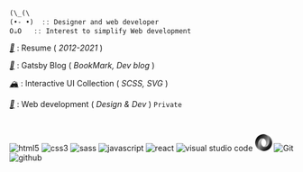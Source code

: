 ```
(\_(\
(•֊ •)  ːː Designer and web developer
O☕O   ːː Interest to simplify Web development
```

[*🌿*](https://fe-w.github.io/erin/) : Resume ( *2012-2021* )

[*📑*](https://diary-blog.github.io) : Gatsby Blog ( *BookMark, Dev blog* )

[*🏔️*](https://github.com/fe-w/interaction) : Interactive UI Collection ( *SCSS, SVG* )

[*🌸*](https://github.com/fe-w) : Web development ( *Design & Dev* ) `Private`

<br /> 

<img alt="html5" width="30px" src="https://img.icons8.com/color/240/000000/html-5.png"> <img alt="css3" width="30px" src="https://img.icons8.com/color/240/000000/css3.png">
<img alt="sass" width="30px" src="https://img.icons8.com/color/240/000000/sass.png">
<img alt="javascript" width="30px" src="https://img.icons8.com/color/240/000000/javascript.png" />
<img alt="react" width="30px" src="https://img.icons8.com/color/240/000000/react-native.png" />
<img alt="visual studio code" width="30px" src="https://img.icons8.com/fluent/240/000000/visual-studio-code-2019.png" /> <img alt="json" width="30px" src="https://raw.githubusercontent.com/github/explore/80688e429a7d4ef2fca1e82350fe8e3517d3494d/topics/json/json.png">
<img alt="Git" width="30px" src="https://img.icons8.com/color/240/000000/git.png">
<img alt="github" width="30px" src="https://img.icons8.com/ios-glyphs/240/000000/github.png">
